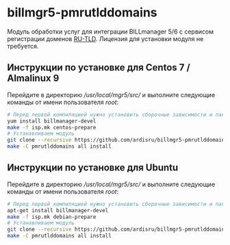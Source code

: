 # billmgr5-pmrutlddomains

Модуль обработки услуг для интеграции BILLmanager 5/6 с сервисом регистрации доменов [RU-TLD](https://ru-tld.ru). Лицензия для установки модуля не требуется. 

## Инструкции по установке для Centos 7 / Almalinux 9

Перейдите в директорию */usr/local/mgr5/src/* и выполните следующие команды от имени пользователя *root*:

```sh
# Перед первой компиляцией нужно установить сборочные зависимости и пакет с заголовочными файлами API
yum install billmanager-devel
make -f isp.mk centos-prepare
# Устанавливаем модуль
git clone --recursive https://github.com/ardisru/billmgr5-pmrutlddomains.git pmrutlddomains
make -C pmrutlddomains all install
```

## Инструкции по установке для Ubuntu

Перейдите в директорию */usr/local/mgr5/src/* и выполните следующие команды от имени пользователя *root*:

```sh
# Перед первой компиляцией нужно установить сборочные зависимости и пакет с заголовочными файлами API
apt-get install billmanager-devel
make -f isp.mk debian-prepare
# Устанавливаем модуль
git clone --recursive https://github.com/ardisru/billmgr5-pmrutlddomains.git pmrutlddomains
make -C pmrutlddomains all install
```

